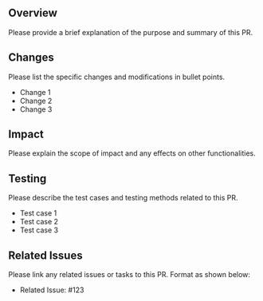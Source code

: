 ## Overview

Please provide a brief explanation of the purpose and summary of this PR.

## Changes

Please list the specific changes and modifications in bullet points.

- Change 1
- Change 2
- Change 3

## Impact

Please explain the scope of impact and any effects on other functionalities.

## Testing

Please describe the test cases and testing methods related to this PR.

- Test case 1
- Test case 2
- Test case 3

## Related Issues

Please link any related issues or tasks to this PR. Format as shown below:

- Related Issue: #123